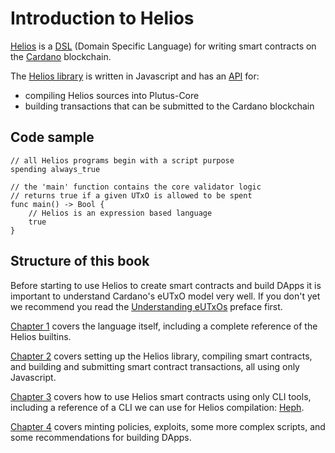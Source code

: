 # Introduction to Helios

[Helios](https://github.com/Hyperion-BT/Helios) is a [DSL](./lang/index.md) (Domain Specific Language) for writing smart contracts on the [Cardano](https://www.cardano.org) blockchain.

The [Helios library](https://github.com/Hyperion-BT/Helios) is written in Javascript and has an [API](./api/index.md) for:
  * compiling Helios sources into Plutus-Core
  * building transactions that can be submitted to the Cardano blockchain

## Code sample

```helios
// all Helios programs begin with a script purpose
spending always_true 

// the 'main' function contains the core validator logic
// returns true if a given UTxO is allowed to be spent
func main() -> Bool {
    // Helios is an expression based language
    true
}
```

## Structure of this book

Before starting to use Helios to create smart contracts and build DApps it is important to understand Cardano's eUTxO model very well. If you don't yet we recommend you read the [Understanding eUTxOs](./understanding-eutxos.md) preface first.

[Chapter 1](./lang/index.md) covers the language itself, including a complete reference of the Helios builtins.

[Chapter 2](./api/index.md) covers setting up the Helios library, compiling smart contracts, and building and submitting smart contract transactions, all using only Javascript.

[Chapter 3](./cli/index.md) covers how to use Helios smart contracts using only CLI tools, including a reference of a CLI we can use for Helios compilation: [Heph](https://github.com/hyperion-bt/Heph).

[Chapter 4](./advanced-concepts/index.md) covers minting policies, exploits, some more complex scripts, and some recommendations for building DApps.